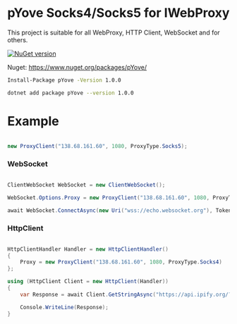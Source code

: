 # pYove Socks4/Socks5 for IWebProxy

This project is suitable for all WebProxy, HTTP Client, WebSocket and for others.

[![NuGet version](https://badge.fury.io/nu/pYove.svg)](https://badge.fury.io/nu/pYove)

Nuget: https://www.nuget.org/packages/pYove/

```sh
Install-Package pYove -Version 1.0.0
```
```sh
dotnet add package pYove --version 1.0.0
```

# Example

```csharp

new ProxyClient("138.68.161.60", 1080, ProxyType.Socks5);

```

### WebSocket

```csharp

ClientWebSocket WebSocket = new ClientWebSocket();

WebSocket.Options.Proxy = new ProxyClient("138.68.161.60", 1080, ProxyType.Socks4);

await WebSocket.ConnectAsync(new Uri("wss://echo.websocket.org"), TokenSource.Token);

```

### HttpClient

```csharp

HttpClientHandler Handler = new HttpClientHandler()
{
    Proxy = new ProxyClient("138.68.161.60", 1080, ProxyType.Socks4)
};

using (HttpClient Client = new HttpClient(Handler))
{
    var Response = await Client.GetStringAsync("https://api.ipify.org/?format=json");

    Console.WriteLine(Response);
}

```